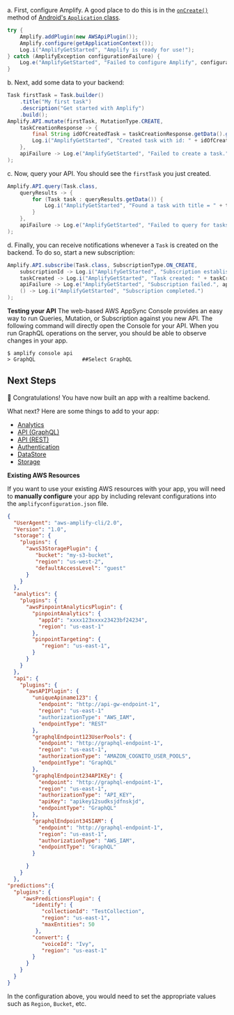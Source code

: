 a. First, configure Amplify. A good place to do this is in the [`onCreate()`](https://developer.android.com/reference/android/app/Application#onCreate()) method of [Android's `Application` class](https://developer.android.com/reference/android/app/Application).

```java
try {
    Amplify.addPlugin(new AWSApiPlugin());
    Amplify.configure(getApplicationContext());
    Log.i("AmplifyGetStarted", "Amplify is ready for use!");
} catch (AmplifyException configurationFailure) {
    Log.e("AmplifyGetStarted", "Failed to configure Amplify", configurationFailure);
}
```

b. Next, add some data to your backend:

```java
Task firstTask = Task.builder()
    .title("My first task")
    .description("Get started with Amplify")
    .build();
Amplify.API.mutate(firstTask, MutationType.CREATE,
    taskCreationResponse -> {
        final String idOfCreatedTask = taskCreationResponse.getData().getId();
        Log.i("AmplifyGetStarted", "Created task with id: " + idOfCreatedTask);
    },
    apiFailure -> Log.e("AmplifyGetStarted", "Failed to create a task.", apiFailure)
);
```

c. Now, query your API. You should see the `firstTask` you just created.

```java
Amplify.API.query(Task.class,
    queryResults -> {
        for (Task task : queryResults.getData()) {
            Log.i("AmplifyGetStarted", "Found a task with title = " + task.getTitle());
        }
    },
    apiFailure -> Log.e("AmplifyGetStarted", "Failed to query for tasks.", apiFailure)
);
```

d. Finally, you can receive notifications whenever a `Task` is created on the backend. To do so, start a new subscription:

```java
Amplify.API.subscribe(Task.class, SubscriptionType.ON_CREATE,
    subscriptionId -> Log.i("AmplifyGetStarted", "Subscription established: " + subscriptionId),
    taskCreated -> Log.i("AmplifyGetStarted", "Task created: " + taskCreated.getData().getTitle()),
    apiFailure -> Log.e("AmplifyGetStarted", "Subscription failed.", apiFailure),
    () -> Log.i("AmplifyGetStarted", "Subscription completed.")
);
```

**Testing your API**
The web-based AWS AppSync Console provides an easy way to run Queries, Mutation, or Subscription against you new API. The following command will directly open the Console for your API. When you run GraphQL operations on the server, you should be able to observe changes in your app.

```terminal
$ amplify console api
> GraphQL               ##Select GraphQL
```

## Next Steps

🎉 Congratulations! You have now built an app with a realtime backend.

What next? Here are some things to add to your app:

* [Analytics](~/lib/analytics/getting-started.md)
* [API (GraphQL)](~/lib/graphqlapi/getting-started.md)
* [API (REST)](~/lib/restapi/getting-started.md)
* [Authentication](~/lib/auth/getting-started.md)
* [DataStore](~/lib/datastore/getting-started.md)
* [Storage](~/lib/storage/getting-started.md)

**Existing AWS Resources**

If you want to use your existing AWS resources with your app, you will need to **manually configure** your app by including relevant configurations into the `amplifyconfiguration.json` file.

```json
{
  "UserAgent": "aws-amplify-cli/2.0",
  "Version": "1.0",
  "storage": {
    "plugins": {
      "awsS3StoragePlugin": {
         "bucket": "my-s3-bucket",
         "region": "us-west-2",
         "defaultAccessLevel": "guest"
      }
    }
  },
  "analytics": {
    "plugins": {
      "awsPinpointAnalyticsPlugin": {
        "pinpointAnalytics": {
          "appId": "xxxx123xxxx23423bf24234",
          "region": "us-east-1"
        },
        "pinpointTargeting": {
           "region": "us-east-1",
        }
      }
    }
  },
  "api": {
    "plugins": {
      "awsAPIPlugin": {
        "uniqueApiname123": {
          "endpoint": "http://api-gw-endpoint-1",
          "region": "us-east-1"
          "authorizationType": "AWS_IAM",
          "endpointType": "REST"
        },
        "graphqlEndpoint123UserPools": {
          "endpoint": "http://graphql-endpoint-1",
          "region": "us-east-1",
          "authorizationType": "AMAZON_COGNITO_USER_POOLS",
          "endpointType": "GraphQL"
        },
        "graphqlEndpoint234APIKEy": {
          "endpoint": "http://graphql-endpoint-1",
          "region": "us-east-1",
          "authorizationType": "API_KEY",
          "apiKey": "apikey12sudksjdfnskjd",
          "endpointType": "GraphQL"
        },
        "graphqlEndpoint345IAM": {
          "endpoint": "http://graphql-endpoint-1",
          "region": "us-east-1",
          "authorizationType": "AWS_IAM",
          "endpointType": "GraphQL"
        }

      }
    }
  },
"predictions":{
  "plugins": {
     "awsPredictionsPlugin": {
        "identify": {
           "collectionId": "TestCollection",
           "region": "us-east-1",
           "maxEntities": 50
         },
        "convert": {
           "voiceId": "Ivy",
           "region": "us-east-1"
        }
      }
    }
  }
}
```

In the configuration above, you would need to set the appropriate values such as `Region`, `Bucket`, etc.

